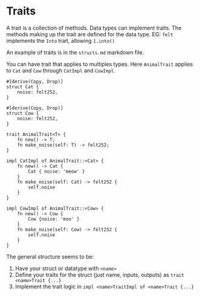 # Traits

A trait is a collection of methods.
Data types can implement traits. The methods making up the trait are defined for the data type.
EG: `felt` implements the `Into` trait, allowing `1.into()`

An example of traits is in the `structs.md` markdown file.

You can have trait that applies to multiples types. Here `AnimalTrait` applies to `Cat` and `Cow` through `CatImpl` and `CowImpl`.

```
#[derive(Copy, Drop)]
struct Cat {
    noise: felt252,
}

#[derive(Copy, Drop)]
struct Cow {
    noise: felt252,
}

trait AnimalTrait<T> {
    fn new() -> T;
    fn make_noise(self: T) -> felt252;
}

impl CatImpl of AnimalTrait::<Cat> {
    fn new() -> Cat {
        Cat { noise: 'meow' }
    }
    fn make_noise(self: Cat) -> felt252 {
        self.noise
    }
}

impl CowImpl of AnimalTrait::<Cow> {
    fn new() -> Cow {
        Cow {noise: 'moo' }
    }
    fn make_noise(self: Cow) -> felt252 {
        self.noise
    }
}
```

The general structure seems to be:

1) Have your struct or datatype with `<name>`
2) Define your traits for the struct (just name, inputs, outputs) as `trait <name>Trait {...}`
3) Implement the trait logic in `impl <name>TraitImpl of <name>Trait {...}`
